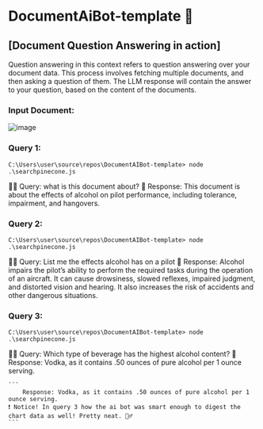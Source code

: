 # DocumentAiBot-template 🤖

## [Document Question Answering in action]
Question answering in this context refers to question answering over your document data. This process involves fetching multiple documents, and then asking a question of them. The LLM
response will contain the answer to your question, based on the content of the documents.

### Input Document: 
![image](https://github.com/Drkjr92/DocumentAiBot-template/assets/37879461/ef0c5bd7-ba89-4e4f-8c88-7e658c76eff0)

### Query 1:
```
C:\Users\user\source\repos\DocumentAIBot-template> node .\searchpinecone.js
```
🧑‍🦱 Query: what is this document about?
🤖 Response:  This document is about the effects of alcohol on pilot performance, including tolerance, impairment, and hangovers. 

### Query 2:
```
C:\Users\user\source\repos\DocumentAIBot-template> node .\searchpinecone.js
```
🧑‍🦱 Query: List me the effects alcohol has on a pilot
🤖 Response:  Alcohol impairs the pilot’s ability to perform the required tasks during the operation of an aircraft. It can cause drowsiness, slowed reflexes, impaired judgment, and distorted vision and hearing. It also increases the risk of accidents and other dangerous situations.

### Query 3:
```
C:\Users\user\source\repos\DocumentAIBot-template> node .\searchpinecone.js
```
🧑‍🦱 Query: Which type of beverage has the highest alcohol content?
🤖 Response: Vodka, as it contains .50 ounces of pure alcohol per 1 ounce serving.

````
```
    Response: Vodka, as it contains .50 ounces of pure alcohol per 1 ounce serving.
❗ Notice! In query 3 how the ai bot was smart enough to digest the chart data as well! Pretty neat. 🧙‍♂️
```
````






